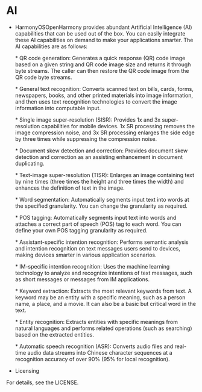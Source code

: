 # AI<a name="EN-US_TOPIC_0000001080471882"></a>

-   HarmonyOSOpenHarmony provides abundant Artificial Intelligence \(AI\) capabilities that can be used out of the box. You can easily integrate these AI capabilities on demand to make your applications smarter. The AI capabilities are as follows:

    \* QR code generation: Generates a quick response \(QR\) code image based on a given string and QR code image size and returns it through byte streams. The caller can then restore the QR code image from the QR code byte streams.

    \* General text recognition: Converts scanned text on bills, cards, forms, newspapers, books, and other printed materials into image information, and then uses text recognition technologies to convert the image information into computable input.

    \* Single image super-resolution \(SISR\): Provides 1x and 3x super-resolution capabilities for mobile devices. 1x SR processing removes the image compression noise, and 3x SR processing enlarges the side edge by three times while suppressing the compression noise.

    \* Document skew detection and correction: Provides document skew detection and correction as an assisting enhancement in document duplicating.

    \* Text-image super-resolution \(TISR\): Enlarges an image containing text by nine times \(three times the height and three times the width\) and enhances the definition of text in the image.

    \* Word segmentation: Automatically segments input text into words at the specified granularity. You can change the granularity as required.

    \* POS tagging: Automatically segments input text into words and attaches a correct part of speech \(POS\) tag to each word. You can define your own POS tagging granularity as required.

    \* Assistant-specific intention recognition: Performs semantic analysis and intention recognition on text messages users send to devices, making devices smarter in various application scenarios.

    \* IM-specific intention recognition: Uses the machine learning technology to analyze and recognize intentions of text messages, such as short messages or messages from IM applications.

    \* Keyword extraction: Extracts the most relevant keywords from text. A keyword may be an entity with a specific meaning, such as a person name, a place, and a movie. It can also be a basic but critical word in the text.

    \* Entity recognition: Extracts entities with specific meanings from natural languages and performs related operations \(such as searching\) based on the extracted entities.

    \* Automatic speech recognition \(ASR\): Converts audio files and real-time audio data streams into Chinese character sequences at a recognition accuracy of over 90% \(95% for local recognition\).

-   Licensing

For details, see the LICENSE.

